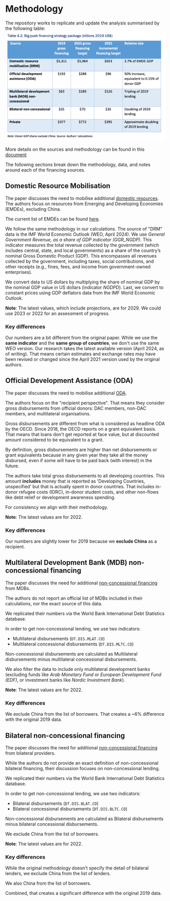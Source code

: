 # Methodology

The repository works to replicate and update the analysis summarised by the following table:
![table.png](table.png)

More details on the sources and methodology can be found in this [document](https://www.lse.ac.uk/granthaminstitute/wp-content/uploads/2022/05/Financing-the-big-investment-push-in-emerging-markets-and-developing-economies-for-sustainable-resilient-and-inclusive-recovery-and-growth-1.pdf)

The following sections break down the methodology, data, and notes around each of the financing sources.

## Domestic Resource Mobilisation
The paper discusses the need to mobilise additional [domestic resources](https://www.lse.ac.uk/granthaminstitute/wp-content/uploads/2022/05/Financing-the-big-investment-push-in-emerging-markets-and-developing-economies-for-sustainable-resilient-and-inclusive-recovery-and-growth-1.pdf#page=51&zoom=100,93,648). The authors focus on resources from Emerging and Developing Economies (EMDEs), excluding China.

The current list of EMDEs can be found [here](https://www.imf.org/en/Publications/WEO/weo-database/2024/April/groups-and-aggregates#oem).

We follow the same methodology in our calculations. The source of "DRM" data is the IMF World Economic Outlook (WEO, April 2024). We use _General Government Revenue, as a share of GDP indicator (GGR_NGDP)_. This indicator measures the total revenue collected by the government (which includes central, state, and local governments) as a share of the country’s nominal Gross Domestic Product (GDP). This encompasses all revenues collected by the government, including taxes, social contributions, and other receipts (e.g., fines, fees, and income from government-owned enterprises).

We convert data to US dollars by multiplying the share of nominal GDP by the nominal GDP value in US dollars (indicator _NGDPD_). Last, we convert to constant prices using GDP deflators data from the IMF World Economic Outlook.

**Note**: The latest values, which include projections, are for 2029. We could use 2023 or 2022 for an assessment of progress.

### Key differences
Our numbers are a bit different from the original paper. While we use the **same indicator**
and the **same group of countries**, we don't use the same WEO version. Our research takes the latest available version (April 2024, as of writing). That means certain estimates and exchange rates may have been revised or changed since the April 2021 version used by the original authors.

## Official Development Assistance (ODA)
The paper discusses the need to mobilise additional [ODA](https://www.lse.ac.uk/granthaminstitute/wp-content/uploads/2022/05/Financing-the-big-investment-push-in-emerging-markets-and-developing-economies-for-sustainable-resilient-and-inclusive-recovery-and-growth-1.pdf#page=51&zoom=100,93,648). 

The authors focus on the "recipient perspective". That means they consider gross disbursements from official donors: DAC members, non-DAC members, and multilateral organisations.

Gross disbursements are different from what is considered as headline ODA by the OECD. Since 2018, the OECD reports on a grant equivalent basis. That means that loans don't get reported at face value, but at discounted amount considered to be equivalent to a grant.

By definition, gross disbursements are higher than net disbursements or grant equivalents because in any given year they take all the money disbursed, even if some will have to be paid back (with interest) in the future.

The authors take total gross disbursements to all developing countries. This amount **includes** money that is reported as 'Developing Countries, unspecified' but that is actually spent in donor countries. That includes in-donor refugee costs (IDRC), in-donor student costs, and other non-flows like debt relief or development awareness spending.

For consistency we align with their methodology.

**Note**: The latest values are for 2022.

### Key differences
Our numbers are slightly lower for 2019 because we **exclude China** as a recipient.

## Multilateral Development Bank (MDB) non-concessional financing
The paper discusses the need for additional [non-concessional financing](https://www.lse.ac.uk/granthaminstitute/wp-content/uploads/2022/05/Financing-the-big-investment-push-in-emerging-markets-and-developing-economies-for-sustainable-resilient-and-inclusive-recovery-and-growth-1.pdf#page=51&zoom=100,93,648) from MDBs.

The authors do not report an official list of MDBs included in their calculations, nor the exact source of this data. 

We replicated their numbers via the World Bank International Debt Statistics database.

In order to get non-concessional lending, we use two indicators:
- Multilateral disbursements (`DT.DIS.MLAT.CD`)
- Multilateral concessional disbursements (`DT.DIS.MLTC.CD`)

Non-concessional disbursements are calculated as Multilateral disbursements minus multilateral concessional disbursements.

We also filter the data to include only multilateral development banks (excluding funds like _Arab Monetary Fund_ or _European Development Fund (EDF)_, or investment banks like _Nordic Investment Bank_).

**Note**: The latest values are for 2022.

### Key differences
We exclude China from the list of borrowers. That creates a ~6% difference with the original 2019 data.



## Bilateral non-concessional financing
The paper discusses the need for additional [non-concessional financing](https://www.lse.ac.uk/granthaminstitute/wp-content/uploads/2022/05/Financing-the-big-investment-push-in-emerging-markets-and-developing-economies-for-sustainable-resilient-and-inclusive-recovery-and-growth-1.pdf#page=51&zoom=100,93,648) from bilateral providers.

While the authors do not provide an exact definition of non-concessional bilateral financing, their discussion focuses on non-concessional lending.

We replicated their numbers via the World Bank International Debt Statistics database.

In order to get non-concessional lending, we use two indicators:
- Bilateral disbursements (`DT.DIS.BLAT.CD`)
- Bilateral concessional disbursements (`DT.DIS.BLTC.CD`)

Non-concessional disbursements are calculated as Bilateral disbursements minus bilateral concessional disbursements.

We exclude China from the list of borrowers.

**Note**: The latest values are for 2022.

### Key differences
While the original methodology doesn't specify the detail of bilateral lenders, we exclude China from the list of lenders. 

We also China from the list of borrowers.

Combined, that creates a significant difference with the original 2019 data.





